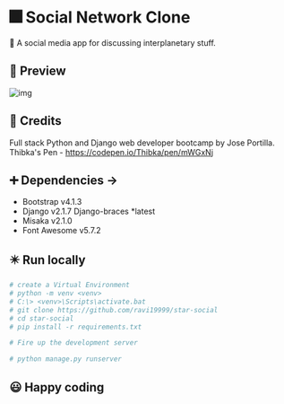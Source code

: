 # :fireworks: Social Network Clone
:star2:  A social media app for discussing interplanetary stuff.

## :mag_right: Preview

![img](https://github.com/ravi19999/star-social/blob/master/preview_star_social.gif?raw=true)

## :notebook: Credits
Full stack Python and Django web developer bootcamp by Jose Portilla.
Thibka's Pen - https://codepen.io/Thibka/pen/mWGxNj

## :heavy_plus_sign: Dependencies ->
 - Bootstrap v4.1.3 
 - Django v2.1.7  Django-braces *latest 
 - Misaka v2.1.0 
 - Font Awesome v5.7.2

## :eight_pointed_black_star: Run locally
```python
# create a Virtual Environment
# python -m venv <venv>
# C:\> <venv>\Scripts\activate.bat
# git clone https://github.com/ravi19999/star-social
# cd star-social
# pip install -r requirements.txt

# Fire up the development server

# python manage.py runserver

```

##                                                                         :smiley: Happy coding

